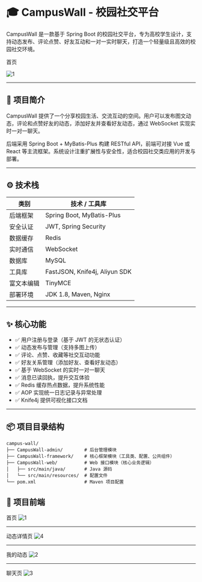 
# 🎓 CampusWall - 校园社交平台

CampusWall 是一款基于 Spring Boot 的校园社交平台，专为高校学生设计，支持动态发布、评论点赞、好友互动和一对一实时聊天，打造一个轻量级且高效的校园社交环境。

首页

![1](https://github.com/user-attachments/assets/67dcc934-06b8-4076-abe6-f896e2f0fe2b)

---

## 🧩 项目简介

CampusWall 提供了一个分享校园生活、交流互动的空间。用户可以发布图文动态，评论和点赞好友的动态，添加好友并查看好友动态，通过 WebSocket 实现实时一对一聊天。

后端采用 Spring Boot + MyBatis-Plus 构建 RESTful API，前端可对接 Vue 或 React 等主流框架。系统设计注重扩展性与安全性，适合校园社交类应用的开发与部署。

---

## ⚙️ 技术栈

| 类别    | 技术 / 工具库                      |
| ----- | ----------------------------- |
| 后端框架  | Spring Boot, MyBatis-Plus     |
| 安全认证  | JWT, Spring Security          |
| 数据缓存  | Redis                         |
| 实时通信  | WebSocket                     |
| 数据库   | MySQL                         |
| 工具库   | FastJSON, Knife4j, Aliyun SDK |
| 富文本编辑 | TinyMCE                       |
| 部署环境  | JDK 1.8, Maven, Nginx         |

---

## ✨ 核心功能

* ✅ 用户注册与登录（基于 JWT 的无状态认证）
* ✅ 动态发布与管理（支持多图上传）
* ✅ 评论、点赞、收藏等社交互动功能
* ✅ 好友关系管理（添加好友、查看好友动态）
* ✅ 基于 WebSocket 的实时一对一聊天
* ✅ 消息已读回执，提升交互体验
* ✅ Redis 缓存热点数据，提升系统性能
* ✅ AOP 实现统一日志记录与异常处理
* ✅ Knife4j 提供可视化接口文档

---

## 📦 项目目录结构

```
campus-wall/
├── CampusWall-admin/        # 后台管理模块
├── CampusWall-framework/    # 核心框架模块（工具类、配置、公共组件）
├── CampusWall-web/          # Web 接口模块（核心业务逻辑）
│   ├── src/main/java/       # Java 源码
│   └── src/main/resources/  # 配置文件
└── pom.xml                  # Maven 项目配置
```

## 🎉 项目前端


首页
![1](https://github.com/user-attachments/assets/67dcc934-06b8-4076-abe6-f896e2f0fe2b)

---
动态详情页
![4](https://github.com/user-attachments/assets/8ae9652b-1807-46f4-b8e6-79783a2e9b9b)

---
我的动态
![2](https://github.com/user-attachments/assets/6616feb9-385a-479d-a7f3-06a20ab1fc8f)

---
聊天页
![3](https://github.com/user-attachments/assets/ebd34a84-9bf6-45b5-9526-442921920a91)
